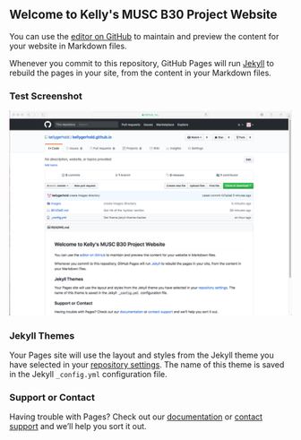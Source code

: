 ## Welcome to Kelly's MUSC B30 Project Website

You can use the [editor on GitHub](https://github.com/kellygerhold/kellygerhold.github.io/edit/master/README.md) to maintain and preview the content for your website in Markdown files.

Whenever you commit to this repository, GitHub Pages will run [Jekyll](https://jekyllrb.com/) to rebuild the pages in your site, from the content in your Markdown files.

### **Test Screenshot**

![screenshot1](/Images/testing123.png)

### Jekyll Themes

Your Pages site will use the layout and styles from the Jekyll theme you have selected in your [repository settings](https://github.com/kellygerhold/kellygerhold.github.io/settings). The name of this theme is saved in the Jekyll `_config.yml` configuration file.

### Support or Contact

Having trouble with Pages? Check out our [documentation](https://help.github.com/categories/github-pages-basics/) or [contact support](https://github.com/contact) and we’ll help you sort it out.
